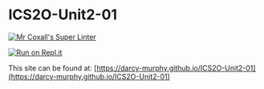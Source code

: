 # ICS2O-Unit2-01
[![Mr Coxall's Super Linter](https://github.com/darcy-murphy/ICS2O-Unit1-06-Favicon//workflows/Mr%20Coxall's%20Super%20Linter/badge.svg)](https://github.com/darcy-murphy/ICS2O-Unit1-06-Favicon//actions/)

[![Run on Repl.it](https://repl.it/badge/github/darcy-murphy/ICS2O-Unit1-06-Favicon)](https://repl.it/github/darcy-murphy/ICS2O-Unit1-06-Favicon)

This site can be found at: [https://darcy-murphy.github.io/ICS2O-Unit2-01](https://darcy-murphy.github.io/ICS2O-Unit2-01)
